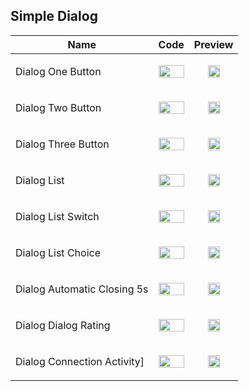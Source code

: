 ## Simple Dialog
Name | Code | Preview
--- | --- | ---
Dialog One Button | <p align="center"> <img src="https://user-images.githubusercontent.com/64149535/119108946-696b5780-ba29-11eb-837c-5e1b3b40a676.jpg" width="100%"> </p> | <p align="center"> <img src="https://user-images.githubusercontent.com/64149535/119105063-a6cde600-ba25-11eb-8129-53b3f6a478cd.gif" width="55%"> </p>
Dialog Two Button | <p align="center"> <img src="https://user-images.githubusercontent.com/64149535/119109093-8b64da00-ba29-11eb-89a6-601447727efd.jpg" width="100%"> </p> | <p align="center"> <img src="https://user-images.githubusercontent.com/64149535/119106571-2a3c0700-ba27-11eb-8d01-9f53b170aeed.gif" width="55%"> </p>
Dialog Three Button | <p align="center"> <img src="https://user-images.githubusercontent.com/64149535/119109139-97e93280-ba29-11eb-8dc5-ee69000158ef.jpg" width="100%"> </p> | <p align="center"> <img src="https://user-images.githubusercontent.com/64149535/119106695-4049c780-ba27-11eb-96c3-fadbe9181575.gif" width="55%"> </p>
Dialog List | <p align="center"> <img src="https://user-images.githubusercontent.com/64149535/119109202-a33c5e00-ba29-11eb-8aee-20500c58efb8.jpg" width="100%"> </p> | <p align="center"> <img src="https://user-images.githubusercontent.com/64149535/119106887-6a02ee80-ba27-11eb-969f-2e3247b4352e.gif" width="55%"> </p>
Dialog List Switch | <p align="center"> <img src="https://user-images.githubusercontent.com/64149535/119109245-b0f1e380-ba29-11eb-8b5b-d942b1b647a4.jpg" width="100%"> </p> | <p align="center"> <img src="https://user-images.githubusercontent.com/64149535/119106987-81da7280-ba27-11eb-9abb-feb4856919c3.gif" width="55%"> </p>
Dialog List Choice | <p align="center"> <img src="https://user-images.githubusercontent.com/64149535/119109329-bfd89600-ba29-11eb-9fdf-eafbf8a3a6a1.jpg" width="100%"> </p> | <p align="center"> <img src="https://user-images.githubusercontent.com/64149535/119107051-9159bb80-ba27-11eb-8c07-4dfe2efc8973.gif" width="55%"> </p>
Dialog Automatic Closing 5s | <p align="center"> <img src="https://user-images.githubusercontent.com/64149535/119109389-ccf58500-ba29-11eb-8087-6ef2ac8bf29d.jpg" width="100%"> </p> | <p align="center"> <img src="https://user-images.githubusercontent.com/64149535/119107128-a33b5e80-ba27-11eb-85b0-378a4f12f360.gif" width="55%"> </p>
Dialog Dialog Rating | <p align="center"> <img src="https://user-images.githubusercontent.com/64149535/119109457-d979dd80-ba29-11eb-986c-39d809784553.jpg" width="100%"> </p> | <p align="center"> <img src="https://user-images.githubusercontent.com/64149535/119107215-b1897a80-ba27-11eb-80a3-99b445e3255a.gif" width="55%"> </p>
Dialog Connection Activity] | <p align="center"> <img src="https://user-images.githubusercontent.com/64149535/119109505-e5659f80-ba29-11eb-8ade-e3b45c567a8e.jpg" width="100%"> </p> | <p align="center"> <img src="https://user-images.githubusercontent.com/64149535/119107283-c2d28700-ba27-11eb-905f-1f4a16cd72e9.gif" width="55%"> </p>
